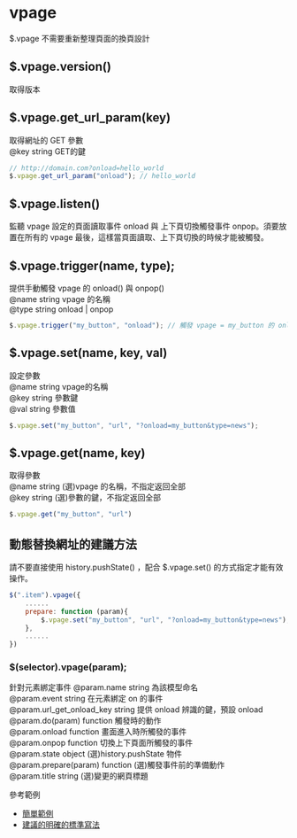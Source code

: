 # vpage
$.vpage 不需要重新整理頁面的換頁設計

## $.vpage.version()
取得版本  

## $.vpage.get_url_param(key)
取得網址的 GET 參數     
@key string GET的鍵  
````javascript
// http://domain.com?onload=hello_world
$.vpage.get_url_param("onload"); // hello_world
````

## $.vpage.listen()  
監聽 vpage 設定的頁面讀取事件 onload 與 上下頁切換觸發事件 onpop。須要放置在所有的 vpage   最後，這樣當頁面讀取、上下頁切換的時候才能被觸發。  

## $.vpage.trigger(name, type);  
提供手動觸發 vpage 的 onload() 與 onpop()    
@name string vpage 的名稱  
@type string onload | onpop  
````javascript
$.vpage.trigger("my_button", "onload"); // 觸發 vpage = my_button 的 onload 方法
````

## $.vpage.set(name, key, val)  
設定參數  
@name string vpage的名稱  
@key string 參數鍵  
@val string 參數值  
````javascript
$.vpage.set("my_button", "url", "?onload=my_button&type=news");
````

## $.vpage.get(name, key)  
取得參數  
@name string (選)vpage 的名稱，不指定返回全部  
@key string (選)參數的鍵，不指定返回全部  
````javascript
$.vpage.get("my_button", "url")
````

## 動態替換網址的建議方法
請不要直接使用 history.pushState() ，配合 $.vpage.set() 的方式指定才能有效操作。
````javascript
$(".item").vpage({
    ......
    prepare: function (param){
        $.vpage.set("my_button", "url", "?onload=my_button&type=news");
    },
    ......
})
````

### $(selector).vpage(param);
針對元素綁定事件
@param.name string 為該模型命名  
@param.event string 在元素綁定 on 的事件  
@param.url_get_onload_key string 提供 onload 辨識的鍵，預設 onload 
@param.do(param) function 觸發時的動作  
@param.onload function 畫面進入時所觸發的事件  
@param.onpop function 切換上下頁面所觸發的事件  
@param.state object (選)history.pushState 物件       
@param.prepare(param) function (選)觸發事件前的準備動作  
@param.title string (選)變更的網頁標題  

參考範例
- [簡單範例](http://localhost/vpage/demo/simple.html)  
- [建議的明確的標準寫法](http://localhost/vpage/demo/standard.html)  
